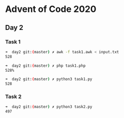 # Advent of Code 2020

## Day 2

### Task 1

```bash
➜  day2 git:(master) ✗ awk -f task1.awk < input.txt                       
528
```

```bash
➜  day2 git:(master) ✗ php task1.php
528%
```

```bash
➜  day2 git:(master) ✗ python3 task1.py 
528
```

### Task 2

```bash
➜  day2 git:(master) ✗ python3 task2.py
497
```

